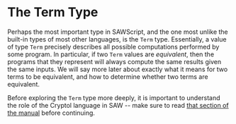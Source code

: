 # The Term Type

Perhaps the most important type in SAWScript, and the one most unlike
the built-in types of most other languages, is the `Term` type.
Essentially, a value of type `Term` precisely describes all
possible computations performed by some program. In particular, if
two `Term` values are *equivalent*, then the programs that they
represent will always compute the same results given the same inputs. We
will say more later about exactly what it means for two terms to be
equivalent, and how to determine whether two terms are equivalent.

Before exploring the `Term` type more deeply, it is important to
understand the role of the Cryptol language in SAW -- make sure to read
[that section of the manual](./cryptol-and-its-role-in-saw) before continuing.
